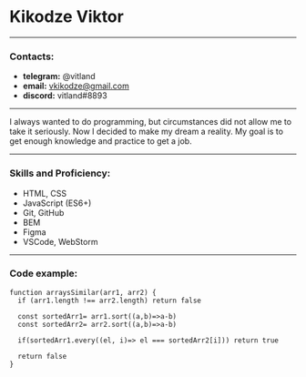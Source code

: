 # Kikodze Viktor
___
### Contacts:
* **telegram:** @vitland
* **email:** vkikodze@gmail.com
* **discord:** vitland#8893
___
I always wanted to do programming, but circumstances did not allow me to take it seriously. Now I decided to make my dream a reality. My goal is to get enough knowledge and practice to get a job.
___
### Skills and Proficiency:

* HTML, CSS
* JavaScript (ES6+)
* Git, GitHub
* BEM
* Figma
* VSCode, WebStorm
___
### Code example:
```ecmascript 6
function arraysSimilar(arr1, arr2) {
  if (arr1.length !== arr2.length) return false
  
  const sortedArr1= arr1.sort((a,b)=>a-b)
  const sortedArr2= arr2.sort((a,b)=>a-b)
  
  if(sortedArr1.every((el, i)=> el === sortedArr2[i])) return true
  
  return false
}
```